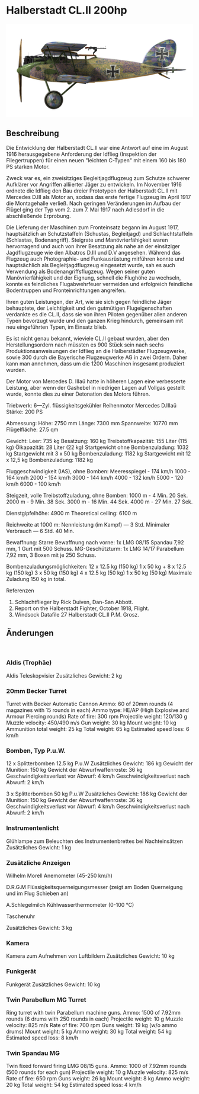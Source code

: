 ﻿# Halberstadt CL.II 200hp

![halberstadtcl2au](../images/halberstadtcl2au.png)

## Beschreibung

Die Entwicklung der Halberstadt CL.II war eine Antwort auf eine im August 1916 herausgegebene Anforderung der Idflieg (Inspektion der Fliegertruppen) für einen neuen "leichten C-Typen" mit einem 160 bis 180 PS starken Motor.

Zweck war es, ein zweisitziges Begleitjagdflugzeug zum Schutze schwerer Aufklärer vor Angriffen alliierter Jäger zu entwickeln. Im November 1916 ordnete die Idflieg den Bau dreier Prototypen der Halberstadt CL.II mit Mercedes D.III als Motor an, sodass das erste fertige Flugzeug im April 1917 die Montagehalle verließ. Nach geringen Veränderungen im Aufbau der Flügel ging der Typ vom 2. zum 7. Mai 1917 nach Adlesdorf in die abschließende Erprobung.

Die Lieferung der Maschinen zum Fronteinsatz begann im August 1917, hauptsätzlich an Schutzstaffeln (Schustas, Begleitjagd) und Schlachtstaffeln (Schlastas, Bodenangriff). Steigrate und Manövrierfähigkeit waren hervorragend und auch von ihrer Besatzung als nahe an der einsitziger Jagdflugzeuge wie den Albatros D.III und D.V angesehen. Während das Flugzeug auch Photographie- und Funkausrüstung mitführen konnte und hauptsächlich als Begleitjagdflugzeug eingesetzt wurde, sah es auch Verwendung als Bodenangriffsflugzeug. Wegen seiner guten Manövrierfähigkeit und der Eignung, schnell die Flughöhe zu wechseln, konnte es feindliches Flugabwehrfeuer vermeiden und erfolgreich feindliche Bodentruppen und Fronteinrichtungen angreifen.

Ihren guten Leistungen, der Art, wie sie sich gegen feindliche Jäger behauptete, der Leichtigkeit und den gutmütigen Flugeigenschaften verdankte es die CL.II, dass sie von ihren Piloten gegenüber allen anderen Typen bevorzugt wurde und den ganzen Krieg hindurch, gemeinsam mit neu eingeführten Typen, im Einsatz blieb.

Es ist nicht genau bekannt, wieviele CL.II gebaut wurden, aber den Herstellungsordern nach müssten es 900 Stück sein nach sechs Produktionsanweisungen der Idflieg an die Halberstädter Flugzeugwerke, sowie 300 durch die Bayerische Flugzeugwerke AG in zwei Ordern. Daher kann man annehmen, dass um die 1200 Maschinen insgesamt produziert wurden.

Der Motor von Mercedes D. IIIaü hatte in höheren Lagen eine verbesserte Leistung, aber wenn der Gashebel in niedrigen Lagen auf Vollgas gestellt wurde, konnte dies zu einer Detonation des Motors führen.


Triebwerk: 6—Zyl. flüssigkeitsgekühler Reihenmotor Mercedes D.IIIaü
Stärke: 200 PS

Abmessung:
Höhe: 2750 mm
Länge: 7300 mm
Spannweite: 10770 mm
Flügelfläche: 27.5 qm

Gewicht:
Leer: 735 kg
Besatzung: 160 kg
Treibstoffkapazität: 155 Liter (115 kg)
Ölkapazität: 28 Liter (22 kg)
Startgewicht ohne Bombenzuladung: 1032 kg
Startgewicht mit 3 x 50 kg Bombenzuladung: 1182 kg
Startgewicht mit 12 x 12,5 kg Bombenzuladung: 1182 kg

Fluggeschwindigkeit (IAS), ohne Bomben:
Meeresspiegel - 174 km/h
1000 - 164 km/h
2000 - 154 km/h
3000 - 144 km/h
4000 - 132 km/h
5000 - 120 km/h
6000 - 100 km/h

Steigzeit, volle Treibstoffzuladung, ohne Bomben:
1000 m -  4 Min. 20 Sek.
2000 m -  9 Min. 38 Sek.
3000 m - 16 Min. 44 Sek.
4000 m - 27 Min. 27 Sek.

Dienstgipfelhöhe: 4900 m
Theoretical ceiling: 6100 m

Reichweite at 1000 m:
Nennleistung (im Kampf) — 3 Std.
Minimaler Verbrauch — 6 Std. 40 Min.

Bewaffnung:
Starre Bewaffnung nach vorne: 1x LMG 08/15 Spandau 7,92 mm, 1 Gurt mit 500 Schuss.
MG-Geschützturm: 1x LMG 14/17 Parabellum 7,92 mm, 3 Boxen mit je 250 Schuss.

Bombenzuladungsmöglichkeiten:
12 x 12.5 kg (150 kg)
1 x 50 kg + 8 x 12.5 kg (150 kg)
3 x 50 kg (150 kg)
4 x 12.5 kg (50 kg)
1 x 50 kg (50 kg)
Maximale Zuladung 150 kg in total.

Referenzen
1) Schlachtflieger by Rick Duiven, Dan-San Abbott.
2) Report on the Halberstadt Fighter, October 1918, Flight.
3) Windsock Datafile 27 Halberstadt CL.II P.M. Grosz.

## Änderungen
﻿

### Aldis (Trophäe)

Aldis Teleskopvisier
Zusätzliches Gewicht: 2 kg
﻿

### 20mm Becker Turret

Turret with Becker Automatic Cannon
Ammo: 60 of 20mm rounds (4 magazines with 15 rounds in each)
Ammo type: HE/AP (High Explosive and Armour Piercing rounds)
Rate of fire: 300 rpm
Projectile weight: 120/130 g
Muzzle velocity: 450/490 m/s
Gun weight: 30 kg
Mount weight: 10 kg
Ammunition total weight: 25 kg
Total weight: 65 kg
Estimated speed loss: 6 km/h﻿

### Bomben, Typ P.u.W.

12 x Splitterbomben 12.5 kg P.u.W
Zusätzliches Gewicht: 186 kg
Gewicht der Munition: 150 kg
Gewicht der Abwurfwaffenroste: 36 kg
Geschwindigkeitsverlust vor Abwurf: 4 km/h
Geschwindigkeitsverlust nach Abwurf: 2 km/h

3 x Splitterbomben 50 kg P.u.W
Zusätzliches Gewicht: 186 kg
Gewicht der Munition: 150 kg
Gewicht der Abwurfwaffenroste: 36 kg
Geschwindigkeitsverlust vor Abwurf: 4 km/h
Geschwindigkeitsverlust nach Abwurf: 2 km/h﻿

### Instrumentenlicht

Glühlampe zum Beleuchten des Instrumentenbrettes bei Nachteinsätzen
Zusätzliches Gewicht: 1 kg
﻿

### Zusätzliche Anzeigen

Wilhelm Morell Anemometer (45-250 km/h)

D.R.G.M Flüssigkeitsquerneigungsmesser (zeigt am Boden Querneigung und im Flug Schieben an)

A.Schlegelmilch Kühlwasserthermometer (0-100 °C)

Taschenuhr

Zusätzliches Gewicht: 3 kg﻿

### Kamera

Kamera zum Aufnehmen von Luftbildern
Zusätzliches Gewicht: 10 kg﻿

### Funkgerät

Funkgerät
Zusätzliches Gewicht: 10 kg﻿

### Twin Parabellum MG Turret

Ring turret with twin Parabellum machine guns.
Ammo: 1500 of 7.92mm rounds (6 drums with 250 rounds in each)
Projectile weight: 10 g
Muzzle velocity: 825 m/s
Rate of fire: 700 rpm
Guns weight: 19 kg (w/o ammo drums)
Mount weight: 5 kg
Ammo weight: 30 kg
Total weight: 54 kg
Estimated speed loss: 8 km/h﻿

### Twin Spandau MG

Twin fixed forward firing LMG 08/15 guns.
Ammo: 1000 of 7.92mm rounds (500 rounds for each gun)
Projectile weight: 10 g
Muzzle velocity: 825 m/s
Rate of fire: 650 rpm
Guns weight: 26 kg
Mount weight: 8 kg
Ammo weight: 20 kg
Total weight: 54 kg
Estimated speed loss: 4 km/h